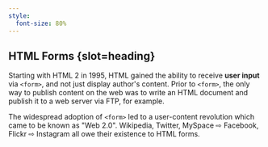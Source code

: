 ```yaml
---
style:
  font-size: 80%
---
```


## HTML Forms {slot=heading}

Starting with HTML 2 in 1995, HTML gained the ability to receive **user input** 
via `<form>`, and not just display author's content. Prior to `<form>`, the only 
way to publish content on the web was to write an HTML document and publish it 
to a web server via FTP, for example.

The widespread adoption of `<form>` led to a user-content revolution which came 
to be known as "Web 2.0". Wikipedia, Twitter, MySpace ⇨ Facebook, Flickr ⇨ 
Instagram all owe their existence to HTML forms.
